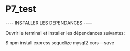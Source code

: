 # P7_test

---- INSTALLER LES DEPENDANCES ----

Ouvrir le terminal et installer les dépendances suivantes:

$ npm install express sequelize mysql2 cors --save